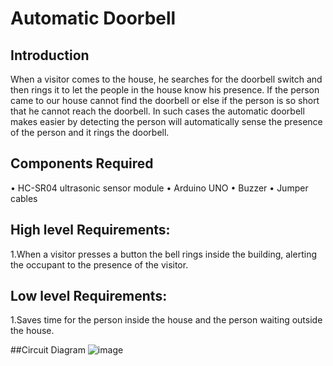 # Automatic Doorbell 
## Introduction
When a visitor comes to the house, he searches for the doorbell switch and then rings it to let the people in the house know his presence. If the person came to our house cannot find the doorbell or else if the person is so short that he cannot reach the doorbell. In such cases the automatic doorbell makes easier by detecting the person will automatically sense the presence of the person and it rings the doorbell.

## Components Required
•	HC-SR04 ultrasonic sensor module
•	Arduino UNO
•	Buzzer
•	Jumper cables


## High level Requirements:
  1.When a visitor presses a button the bell rings inside the building, alerting the occupant to the presence of the visitor.

## Low level Requirements:
  1.Saves time for the person inside the house and the person waiting outside the house.

##Circuit Diagram
![image](https://user-images.githubusercontent.com/98879965/154853461-1491d217-0203-45ca-997b-6461e4166e19.png)

